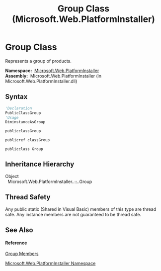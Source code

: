 ﻿---
title: Group Class (Microsoft.Web.PlatformInstaller)
TOCTitle: Group Class
ms:assetid: T:Microsoft.Web.PlatformInstaller.Group
ms:mtpsurl: https://msdn.microsoft.com/en-us/library/microsoft.web.platforminstaller.group(v=VS.90)
ms:contentKeyID: 22049664
ms.date: 05/02/2012
mtps_version: v=VS.90
f1_keywords:
- Microsoft.Web.PlatformInstaller.Group
dev_langs:
- CSharp
- JScript
- VB
- c++
api_location:
- Microsoft.Web.PlatformInstaller.dll
api_name:
- Microsoft.Web.PlatformInstaller.Group
api_type:
- Managed
topic_type:
- apiref
- kbSyntax
product_family_name: VS
ROBOTS: INDEX,FOLLOW
---

# Group Class

Represents a group of products.

**Namespace:**  [Microsoft.Web.PlatformInstaller](microsoft-web-platforminstaller-namespace.md)  
**Assembly:**  Microsoft.Web.PlatformInstaller (in Microsoft.Web.PlatformInstaller.dll)

## Syntax

``` vb
'Declaration
PublicClassGroup
'Usage
DiminstanceAsGroup
```

``` csharp
publicclassGroup
```

``` c++
publicref classGroup
```

``` jscript
publicclass Group
```

## Inheritance Hierarchy

Object  
  Microsoft.Web.PlatformInstaller..::..Group  

## Thread Safety

Any public static (Shared in Visual Basic) members of this type are thread safe. Any instance members are not guaranteed to be thread safe.

## See Also

#### Reference

[Group Members](group-members-microsoft-web-platforminstaller.md)

[Microsoft.Web.PlatformInstaller Namespace](microsoft-web-platforminstaller-namespace.md)

